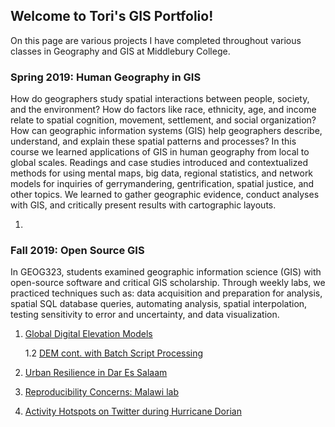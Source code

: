 ## Welcome to Tori's GIS Portfolio!

On this page are various projects I have completed throughout various classes in Geography and GIS at Middlebury College. 



### Spring 2019: Human Geography in GIS 

How do geographers study spatial interactions between people, society, and the environment? How do factors like race, ethnicity, age, and income relate to spatial cognition, movement, settlement, and social organization? How can geographic information systems (GIS) help geographers describe, understand, and explain these spatial patterns and processes? In this course we learned applications of GIS in human geography from local to global scales. Readings and case studies introduced and contextualized methods for using mental maps, big data, regional statistics, and network models for inquiries of gerrymandering, gentrification, spatial justice, and other topics. We learned to gather geographic evidence, conduct analyses with GIS, and critically present results with cartographic layouts.

1. 



### Fall 2019: Open Source GIS 

In GEOG323, students examined geographic information science (GIS) with open-source software and critical GIS scholarship. Through weekly labs, we practiced techniques such as: data acquisition and preparation for analysis, spatial SQL database queries, automating analysis, spatial interpolation, testing sensitivity to error and uncertainty, and data visualization.

1. [Global Digital Elevation Models](lab3.md)

    1.2 [DEM cont. with Batch Script Processing](lab4.md)

2. [Urban Resilience in Dar Es Salaam](lab6.md)

3. [Reproducibility Concerns: Malawi lab](lab8_malawi.md)

4. [Activity Hotspots on Twitter during Hurricane Dorian](lab10twitter.md)

